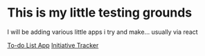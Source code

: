 This is my little testing grounds  
=====
I will be adding various little apps i try and make... usually via react

[To-do List App](../todo/)
[Initiative Tracker](../initiative-tracker/index.html)